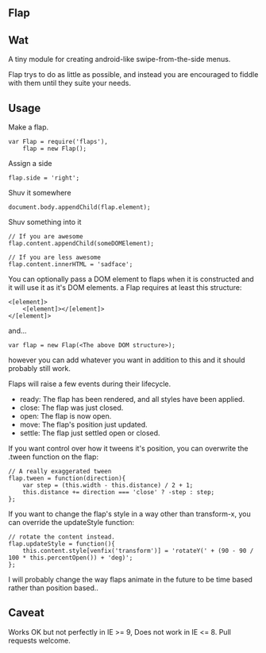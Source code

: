 ## Flap

## Wat

A tiny module for creating android-like swipe-from-the-side menus.

Flap trys to do as little as possible, and instead you are encouraged to fiddle with them until they suite your needs.

## Usage

Make a flap.

    var Flap = require('flaps'),
        flap = new Flap();

Assign a side

    flap.side = 'right';

Shuv it somewhere

    document.body.appendChild(flap.element);

Shuv something into it

    // If you are awesome
    flap.content.appendChild(someDOMElement);

    // If you are less awesome
    flap.content.innerHTML = 'sadface';

You can optionally pass a DOM element to flaps when it is constructed and it will use it as it's DOM elements. a Flap requires at least this structure:

    <[element]>
        <[element]></[element]>
    </[element]>

and...

    var flap = new Flap(<The above DOM structure>);

however you can add whatever you want in addition to this and it should probably still work.

Flaps will raise a few events during their lifecycle.

 - ready: The flap has been rendered, and all styles have been applied.
 - close: The flap was just closed.
 - open: The flap is now open.
 - move: The flap's position just updated.
 - settle: The flap just settled open or closed.

If you want control over how it tweens it's position, you can overwrite the .tween function on the flap:

    // A really exaggerated tween
    flap.tween = function(direction){
        var step = (this.width - this.distance) / 2 + 1;
        this.distance += direction === 'close' ? -step : step;
    };

If you want to change the flap's style in a way other than transform-x, you can override the updateStyle function:

    // rotate the content instead.
    flap.updateStyle = function(){
        this.content.style[venfix('transform')] = 'rotateY(' + (90 - 90 / 100 * this.percentOpen()) + 'deg)';
    };

I will probably change the way flaps animate in the future to be time based rather than position based..

## Caveat

Works OK but not perfectly in IE >= 9, Does not work in IE <= 8. Pull requests welcome.